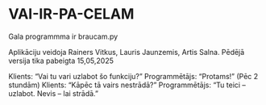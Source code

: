 # VAI-IR-PA-CELAM

Gala programmma ir braucam.py

Aplikāciju veidoja Rainers Vitkus, Lauris Jaunzemis, Artis Salna.
Pēdējā versija tika pabeigta 15,05,2025

Klients: “Vai tu vari uzlabot šo funkciju?”
Programmētājs: “Protams!”
(Pēc 2 stundām)
Klients: “Kāpēc tā vairs nestrādā?”
Programmētājs: “Tu teici – uzlabot. Nevis – lai strādā.”
